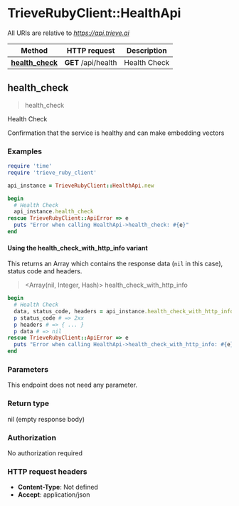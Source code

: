 # TrieveRubyClient::HealthApi

All URIs are relative to *https://api.trieve.ai*

| Method | HTTP request | Description |
| ------ | ------------ | ----------- |
| [**health_check**](HealthApi.md#health_check) | **GET** /api/health | Health Check |


## health_check

> health_check

Health Check

Confirmation that the service is healthy and can make embedding vectors

### Examples

```ruby
require 'time'
require 'trieve_ruby_client'

api_instance = TrieveRubyClient::HealthApi.new

begin
  # Health Check
  api_instance.health_check
rescue TrieveRubyClient::ApiError => e
  puts "Error when calling HealthApi->health_check: #{e}"
end
```

#### Using the health_check_with_http_info variant

This returns an Array which contains the response data (`nil` in this case), status code and headers.

> <Array(nil, Integer, Hash)> health_check_with_http_info

```ruby
begin
  # Health Check
  data, status_code, headers = api_instance.health_check_with_http_info
  p status_code # => 2xx
  p headers # => { ... }
  p data # => nil
rescue TrieveRubyClient::ApiError => e
  puts "Error when calling HealthApi->health_check_with_http_info: #{e}"
end
```

### Parameters

This endpoint does not need any parameter.

### Return type

nil (empty response body)

### Authorization

No authorization required

### HTTP request headers

- **Content-Type**: Not defined
- **Accept**: application/json

